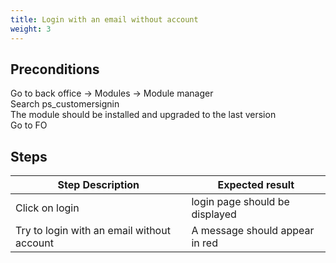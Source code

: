 ```yaml
---
title: Login with an email without account
weight: 3
---
```


## Preconditions

Go to back office -> Modules -> Module manager\
Search ps_customersignin\
The module should be installed and upgraded to the last version\
Go to FO
## Steps
| Step Description | Expected result |
| ----- | ----- |
| Click on login | login page should be displayed |
| Try to login with an email without account | A message should appear in red |
